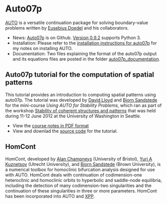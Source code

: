 # Auto07p

[AUTO](http://cmvl.cs.concordia.ca/auto/) is a versatile continuation package for solving boundary-value problems written by [Eusebius Doedel](http://users.encs.concordia.ca/~doedel/) and his collaborators.

* News: [Auto07p](https://github.com/auto-07p/) is on Github. [Version 0.9.2](https://github.com/auto-07p/auto-07p/releases/tag/v0.9.2) supports Python 3.
* Installation: Please refer to the [installation instructions for auto07p](auto07p_installation_guide.md) for my notes on installing AUTO.
* Documentation: Two files explaining the format of the auto07p output and its equations files are posted in the folder [auto07p_documentation](auto07p_documentation/).

## Auto07p tutorial for the computation of spatial patterns

This tutorial provides an introduction to computing spatial patterns using auto07p. The tutorial was developed by [David Lloyd](http://personal.maths.surrey.ac.uk/st/D.J.Lloyd/David_Lloyd/Welcome.html) and [Bjorn Sandstede](http://www.dam.brown.edu/people/sandsted) for the mini-course _Using AUTO for Stability Problems_, which ran as part of the workshop [Stability of coherent structures and patterns](http://depts.washington.edu/bdecon/workshop2012/) that was held during 11-12 June 2012 at the University of Washington in Seattle.
* View the [course notes in PDF format](auto07p_tutorial_spatial_pattern_formation/auto07p_tutorial_spatial_pattern_formation.pdf)
* View and downlad the [source code](auto07p_tutorial_spatial_pattern_formation/) for the tutorial.

## HomCont

HomCont, developed by [Alan Champneys](http://www.enm.bris.ac.uk/anm/staff/arc.html) (University of Bristol), [Yuri A Kuznetsov](http://www.math.uu.nl/people/kuznet) (Utrecht University), and [Bjorn Sandstede](http://www.dam.brown.edu/people/sandsted) (Brown University), is a numerical toolbox for homoclinic bifurcation analysis designed for use with AUTO. HomCont deals with continuation of codimension-one heteroclinic and homoclinic orbits to hyperbolic and saddle-node equilibria, including the detection of many codimension-two singularities and the continuation of these singularities in three or more parameters. HomCont has been incorporated into AUTO and [XPP](http://www.math.pitt.edu/~bard/xpp/xpp.html).
